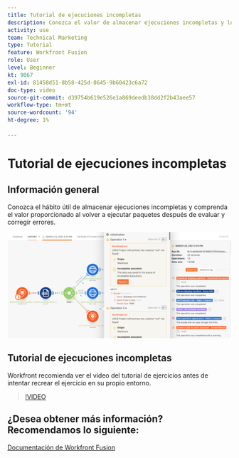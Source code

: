 ```yaml
---
title: Tutorial de ejecuciones incompletas
description: Conozca el valor de almacenar ejecuciones incompletas y luego volver a ejecutar paquetes después de evaluar y corregir errores en [!DNL Adobe Workfront Fusion].
activity: use
team: Technical Marketing
type: Tutorial
feature: Workfront Fusion
role: User
level: Beginner
kt: 9067
exl-id: 81458d51-8b58-425d-8645-9b60423c6a72
doc-type: video
source-git-commit: d39754b619e526e1a869deedb38dd2f2b43aee57
workflow-type: tm+mt
source-wordcount: '94'
ht-degree: 1%

---
```


# Tutorial de ejecuciones incompletas

## Información general

Conozca el hábito útil de almacenar ejecuciones incompletas y comprenda el valor proporcionado al volver a ejecutar paquetes después de evaluar y corregir errores.

![Imagen de un escenario con control de errores](assets/troubleshooting-and-error-handling-8.png)

## Tutorial de ejecuciones incompletas

Workfront recomienda ver el vídeo del tutorial de ejercicios antes de intentar recrear el ejercicio en su propio entorno.

>[!VIDEO](https://video.tv.adobe.com/v/335308/?quality=12)

## ¿Desea obtener más información? Recomendamos lo siguiente:

[Documentación de Workfront Fusion](https://experienceleague.adobe.com/docs/workfront/using/adobe-workfront-fusion/workfront-fusion-2.html?lang=en)
